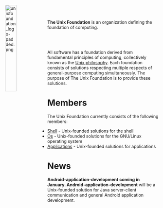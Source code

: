 
<img src='https://raw.githubusercontent.com/unixfoundation/home/images/unixfoundation_logo-padded.png' width='27%' align='left' alt='unixfoundation_logo-padded.png'>
<br><br>

**The Unix Foundation** is an organization defining the foundation of computing.
<br><br><br><br>

All software has a foundation derived from fundamental principles of computing, collectively known as the [Unix philosophy](http://www.linfo.org/unix_philosophy.html). Each foundation consists of solutions respecting multiple respects of general-purpose computing simultaneously. The purpose of The Unix Foundation is to provide these solutions.

# Members

The Unix Foundation currently consists of the following members:

* [Shell](https://github.com/unixfoundation/shell) -  Unix-founded solutions for the shell
* [Os](https://github.com/unixfoundation/os) - Unix-founded solutions for the GNU/Linux operating system
* [Applications](https://github.com/unixfoundation/applications) - Unix-founded solutions for applications

# News

**Android-application-development coming in January. Android-application-development** will be a Unix-founded solution for Java server-client communication and general Android application development.

